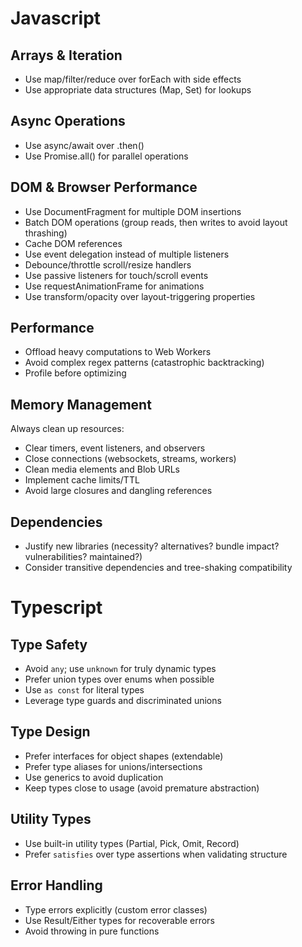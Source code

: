 # Javascript

## Arrays & Iteration

- Use map/filter/reduce over forEach with side effects
- Use appropriate data structures (Map, Set) for lookups

## Async Operations

- Use async/await over .then()
- Use Promise.all() for parallel operations

## DOM & Browser Performance

- Use DocumentFragment for multiple DOM insertions
- Batch DOM operations (group reads, then writes to avoid layout thrashing)
- Cache DOM references
- Use event delegation instead of multiple listeners
- Debounce/throttle scroll/resize handlers
- Use passive listeners for touch/scroll events
- Use requestAnimationFrame for animations
- Use transform/opacity over layout-triggering properties

## Performance

- Offload heavy computations to Web Workers
- Avoid complex regex patterns (catastrophic backtracking)
- Profile before optimizing

## Memory Management

Always clean up resources:

- Clear timers, event listeners, and observers
- Close connections (websockets, streams, workers)
- Clean media elements and Blob URLs
- Implement cache limits/TTL
- Avoid large closures and dangling references

## Dependencies

- Justify new libraries (necessity? alternatives? bundle impact? vulnerabilities? maintained?)
- Consider transitive dependencies and tree-shaking compatibility

# Typescript

## Type Safety

- Avoid `any`; use `unknown` for truly dynamic types
- Prefer union types over enums when possible
- Use `as const` for literal types
- Leverage type guards and discriminated unions

## Type Design

- Prefer interfaces for object shapes (extendable)
- Prefer type aliases for unions/intersections
- Use generics to avoid duplication
- Keep types close to usage (avoid premature abstraction)

## Utility Types

- Use built-in utility types (Partial, Pick, Omit, Record)
- Prefer `satisfies` over type assertions when validating structure

## Error Handling

- Type errors explicitly (custom error classes)
- Use Result/Either types for recoverable errors
- Avoid throwing in pure functions
